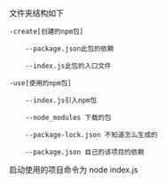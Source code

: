 文件夹结构如下

    -create[创建的npm包]

        --package.json此包的依赖

        --index.js此包的入口文件

    -use[使用的npm包]

        --index.js引入npm包

        --node_modules 下载的包

        --package-lock.json 不知道怎么生成的

        --package.json 自己的该项目的依赖

启动使用的项目命令为
    node index.js


